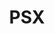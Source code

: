 ---
permalink: /technical-reference/psx/
layout: default
title: PSX
nav_order: 12
parent: Technical Reference
---